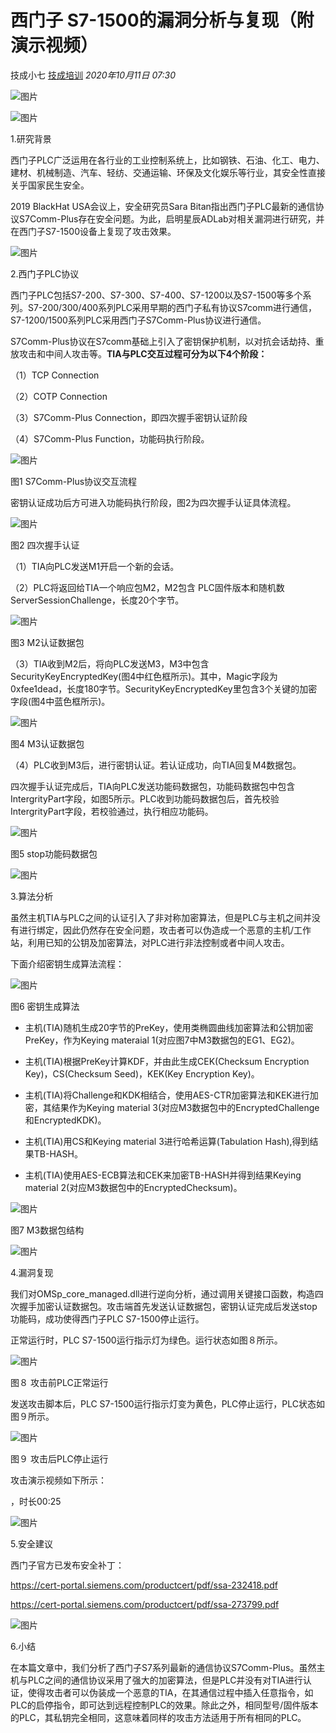 # 西门子 S7-1500的漏洞分析与复现（附演示视频）

技成小七 [技成培训](javascript:void(0);) *2020年10月11日 07:30*

![图片](https://mmbiz.qpic.cn/mmbiz_jpg/IbK8vRh9EqkKBt0fmzwAwbTBhXPBn5gceI3VKwZKsmGbZJzGh5ePibt3bUClW32w5FllKM0RiaSYRibAcANSKQdRQ/640?wx_fmt=jpeg&tp=webp&wxfrom=5&wx_lazy=1&wx_co=1)

![图片](https://mmbiz.qpic.cn/mmbiz_png/IbK8vRh9Eqn4eXmZ5E0cQlgFoGZQ1iaWkIfAqt80iapQ9ZJg2bia8tf8EQfehgmM96wasI7Lorsf2QMZYicx3tib3KA/640?wx_fmt=png&tp=webp&wxfrom=5&wx_lazy=1&wx_co=1)

1.研究背景





西门子PLC广泛运用在各行业的工业控制系统上，比如钢铁、石油、化工、电力、建材、机械制造、汽车、轻纺、交通运输、环保及文化娱乐等行业，其安全性直接关乎国家民生安全。



2019 BlackHat USA会议上，安全研究员Sara Bitan指出西门子PLC最新的通信协议S7Comm-Plus存在安全问题。为此，启明星辰ADLab对相关漏洞进行研究，并在西门子S7-1500设备上复现了攻击效果。



![图片](https://mmbiz.qpic.cn/mmbiz_png/IbK8vRh9Eqn4eXmZ5E0cQlgFoGZQ1iaWkIfAqt80iapQ9ZJg2bia8tf8EQfehgmM96wasI7Lorsf2QMZYicx3tib3KA/640?wx_fmt=png&tp=webp&wxfrom=5&wx_lazy=1&wx_co=1)

2.西门子PLC协议



西门子PLC包括S7-200、S7-300、S7-400、S7-1200以及S7-1500等多个系列。S7-200/300/400系列PLC采用早期的西门子私有协议S7comm进行通信，S7-1200/1500系列PLC采用西门子S7Comm-Plus协议进行通信。



S7Comm-Plus协议在S7comm基础上引入了密钥保护机制，以对抗会话劫持、重放攻击和中间人攻击等。**TIA与PLC交互过程可分为以下4个阶段：**

（1）TCP Connection

（2）COTP Connection

（3）S7Comm-Plus Connection，即四次握手密钥认证阶段

（4）S7Comm-Plus Function，功能码执行阶段。



![图片](https://mmbiz.qpic.cn/mmbiz_png/IbK8vRh9Eqn4eXmZ5E0cQlgFoGZQ1iaWk2TkHlyrMuOkv5Kub6FKrMxkY7uMH0t8icMQLHTa5WM1VfiasRWUVicoQw/640?wx_fmt=png&tp=webp&wxfrom=5&wx_lazy=1&wx_co=1)

图1 S7Comm-Plus协议交互流程



密钥认证成功后方可进入功能码执行阶段，图2为四次握手认证具体流程。

![图片](https://mmbiz.qpic.cn/mmbiz_png/IbK8vRh9Eqn4eXmZ5E0cQlgFoGZQ1iaWkynUONoicSIMq6X5U1VQbagic7sr0icquDDrxS8zJrgEybXH5TibOclibuUA/640?wx_fmt=png&tp=webp&wxfrom=5&wx_lazy=1&wx_co=1)

图2 四次握手认证



（1）TIA向PLC发送M1开启一个新的会话。

（2）PLC将返回给TIA一个响应包M2，M2包含 PLC固件版本和随机数ServerSessionChallenge，长度20个字节。

![图片](https://mmbiz.qpic.cn/mmbiz_png/IbK8vRh9Eqn4eXmZ5E0cQlgFoGZQ1iaWk3WvFCUTW8cAGm9xmOQfNS7GWVRicD5l5kiaI7Ih5BWicRTibxgGqUIq4ZQ/640?wx_fmt=png&tp=webp&wxfrom=5&wx_lazy=1&wx_co=1)

图3 M2认证数据包



（3）TIA收到M2后，将向PLC发送M3，M3中包含SecurityKeyEncryptedKey(图4中红色框所示)。其中，Magic字段为0xfee1dead，长度180字节。SecurityKeyEncryptedKey里包含3个关键的加密字段(图4中蓝色框所示)。

![图片](https://mmbiz.qpic.cn/mmbiz_png/IbK8vRh9Eqn4eXmZ5E0cQlgFoGZQ1iaWkdp6icLjYEyUdd6rf2eGMR65zV7InjTwr7RHRfF330oPhZjB46PRnmKw/640?wx_fmt=png&tp=webp&wxfrom=5&wx_lazy=1&wx_co=1)

图4 M3认证数据包



（4）PLC收到M3后，进行密钥认证。若认证成功，向TIA回复M4数据包。



四次握手认证完成后，TIA向PLC发送功能码数据包，功能码数据包中包含IntergrityPart字段，如图5所示。PLC收到功能码数据包后，首先校验IntergrityPart字段，若校验通过，执行相应功能码。

![图片](https://mmbiz.qpic.cn/mmbiz_png/IbK8vRh9Eqn4eXmZ5E0cQlgFoGZQ1iaWkyDdA1ibGrRWDvrXAZmB7KWmkCH4MrWjnYBeCiaHQrvE1q0q8ZodxMWTA/640?wx_fmt=png&tp=webp&wxfrom=5&wx_lazy=1&wx_co=1)

图5 stop功能码数据包



![图片](https://mmbiz.qpic.cn/mmbiz_png/IbK8vRh9Eqn4eXmZ5E0cQlgFoGZQ1iaWkIfAqt80iapQ9ZJg2bia8tf8EQfehgmM96wasI7Lorsf2QMZYicx3tib3KA/640?wx_fmt=png&tp=webp&wxfrom=5&wx_lazy=1&wx_co=1)

3.算法分析



虽然主机TIA与PLC之间的认证引入了非对称加密算法，但是PLC与主机之间并没有进行绑定，因此仍然存在安全问题，攻击者可以伪造成一个恶意的主机/工作站，利用已知的公钥及加密算法，对PLC进行非法控制或者中间人攻击。



下面介绍密钥生成算法流程：

![图片](https://mmbiz.qpic.cn/mmbiz_png/IbK8vRh9Eqn4eXmZ5E0cQlgFoGZQ1iaWkBRvBng0RANBq7mBibicibYEAOjnliaHI2HibdK0m2CwIBd3fsbGgsLeIHYQ/640?wx_fmt=png&tp=webp&wxfrom=5&wx_lazy=1&wx_co=1)

图6 密钥生成算法



- 主机(TIA)随机生成20字节的PreKey，使用类椭圆曲线加密算法和公钥加密PreKey，作为Keying materaial 1(对应图7中M3数据包的EG1、EG2)。

- 主机(TIA)根据PreKey计算KDF，并由此生成CEK(Checksum Encryption Key)，CS(Checksum Seed)，KEK(Key Encryption Key)。

- 主机(TIA)将Challenge和KDK相结合，使用AES-CTR加密算法和KEK进行加密，其结果作为Keying material 3(对应M3数据包中的EncryptedChallenge和EncryptedKDK)。

- 主机(TIA)用CS和Keying material 3进行哈希运算(Tabulation Hash),得到结果TB-HASH。

- 主机(TIA)使用AES-ECB算法和CEK来加密TB-HASH并得到结果Keying material 2(对应M3数据包中的EncryptedChecksum)。

  

![图片](https://mmbiz.qpic.cn/mmbiz_png/IbK8vRh9Eqn4eXmZ5E0cQlgFoGZQ1iaWk35CEAzib9KyTuBLlPL7vsCoOEWGWiarr2BbdMytJfyXUpjx4pQXCsacg/640?wx_fmt=png&tp=webp&wxfrom=5&wx_lazy=1&wx_co=1)

图7 M3数据包结构



![图片](https://mmbiz.qpic.cn/mmbiz_png/IbK8vRh9Eqn4eXmZ5E0cQlgFoGZQ1iaWkIfAqt80iapQ9ZJg2bia8tf8EQfehgmM96wasI7Lorsf2QMZYicx3tib3KA/640?wx_fmt=png&tp=webp&wxfrom=5&wx_lazy=1&wx_co=1)

4.漏洞复现



我们对OMSp_core_managed.dll进行逆向分析，通过调用关键接口函数，构造四次握手加密认证数据包。攻击端首先发送认证数据包，密钥认证完成后发送stop功能码，成功使得西门子PLC S7-1500停止运行。



正常运行时，PLC S7-1500运行指示灯为绿色。运行状态如图８所示。

![图片](https://mmbiz.qpic.cn/mmbiz_png/IbK8vRh9Eqn4eXmZ5E0cQlgFoGZQ1iaWkjskMXFuu98Yd70ERaKl4pmOV35vkybSKdnwmw8Hq8Bem0lVK27RjoA/640?wx_fmt=png&tp=webp&wxfrom=5&wx_lazy=1&wx_co=1)

图８ 攻击前PLC正常运行



发送攻击脚本后，PLC S7-1500运行指示灯变为黄色，PLC停止运行，PLC状态如图９所示。

![图片](https://mmbiz.qpic.cn/mmbiz_png/IbK8vRh9Eqn4eXmZ5E0cQlgFoGZQ1iaWkNzs4VvPYsehicuatiagB13KYKUP3mibvz3ANZwx0pssTsoJDibcoG5BWFg/640?wx_fmt=png&tp=webp&wxfrom=5&wx_lazy=1&wx_co=1)

图９ 攻击后PLC停止运行



攻击演示视频如下所示：





，时长00:25





![图片](https://mmbiz.qpic.cn/mmbiz_png/IbK8vRh9Eqn4eXmZ5E0cQlgFoGZQ1iaWkIfAqt80iapQ9ZJg2bia8tf8EQfehgmM96wasI7Lorsf2QMZYicx3tib3KA/640?wx_fmt=png&tp=webp&wxfrom=5&wx_lazy=1&wx_co=1)

5.安全建议



西门子官方已发布安全补丁：

https://cert-portal.siemens.com/productcert/pdf/ssa-232418.pdf

https://cert-portal.siemens.com/productcert/pdf/ssa-273799.pdf



![图片](https://mmbiz.qpic.cn/mmbiz_png/IbK8vRh9Eqn4eXmZ5E0cQlgFoGZQ1iaWkIfAqt80iapQ9ZJg2bia8tf8EQfehgmM96wasI7Lorsf2QMZYicx3tib3KA/640?wx_fmt=png&tp=webp&wxfrom=5&wx_lazy=1&wx_co=1)

6.小结



在本篇文章中，我们分析了西门子S7系列最新的通信协议S7Comm-Plus。虽然主机与PLC之间的通信协议采用了强大的加密算法，但是PLC并没有对TIA进行认证，使得攻击者可以伪装成一个恶意的TIA，在其通信过程中插入任意指令，如PLC的启停指令，即可达到远程控制PLC的效果。除此之外，相同型号/固件版本的PLC，其私钥完全相同，这意味着同样的攻击方法适用于所有相同的PLC。